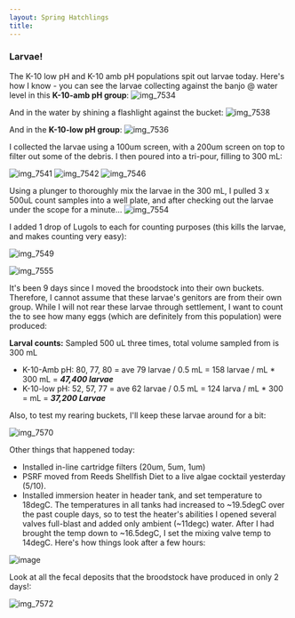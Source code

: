 ```yaml
---
layout: Spring Hatchlings
title: 
---
```


### Larvae! 

The K-10 low pH and K-10 amb pH populations spit out larvae today.  Here's how I know - you can see the larvae collecting against the banjo @ water level in this **K-10-amb pH group**: 
![img_7534](https://cloud.githubusercontent.com/assets/17264765/26012561/bce1946c-3709-11e7-9f47-28641dcc9f24.JPG)

And in the water by shining a flashlight against the bucket: 
![img_7538](https://cloud.githubusercontent.com/assets/17264765/26012569/c250e81c-3709-11e7-9736-d508af6a337f.JPG)

And in the **K-10-low pH group**: 
![img_7536](https://cloud.githubusercontent.com/assets/17264765/26012567/bfbcb784-3709-11e7-9ba6-2eeac3c2f743.JPG)

I collected the larvae using a 100um screen, with a 200um screen on top to filter out some of the debris. I then poured into a tri-pour, filling to 300 mL: 


![img_7541](https://cloud.githubusercontent.com/assets/17264765/26012573/c64154d4-3709-11e7-9a5f-eabfd623b398.JPG)
![img_7542](https://cloud.githubusercontent.com/assets/17264765/26012575/c8e21214-3709-11e7-9df2-5f26bf04fd42.JPG)
![img_7546](https://cloud.githubusercontent.com/assets/17264765/26012578/cce07932-3709-11e7-92cb-66f2a6a57e3c.JPG)

Using a plunger to thoroughly mix the larvae in the 300 mL, I pulled 3 x 500uL count samples into a well plate, and after checking out the larvae under the scope for a minute... 
![img_7554](https://cloud.githubusercontent.com/assets/17264765/26012589/defa1380-3709-11e7-84cf-ef0e229fcfda.JPG)

I added 1 drop of Lugols to each for counting purposes (this kills the larvae, and makes counting very easy): 

![img_7549](https://cloud.githubusercontent.com/assets/17264765/26012579/cf83cd74-3709-11e7-97b0-2896351ff487.JPG)

![img_7555](https://cloud.githubusercontent.com/assets/17264765/26012588/dee7d5f8-3709-11e7-933e-cf56998f86a6.JPG)


It's been 9 days since I moved the broodstock into their own buckets. Therefore, I cannot assume that these larvae's genitors are from their own group.  While I will not rear these larvae through settlement, I want to count the to see how many eggs (which are definitely from this population) were produced: 

**Larval counts:** Sampled 500 uL three times, total volume sampled from is 300 mL
  * K-10-Amb pH: 80, 77, 80 = ave 79 larvae / 0.5 mL = 158 larvae / mL * 300 mL = **_47,400 larvae_**
  * K-10-low pH: 52, 57, 77 = ave 62 larvae / 0.5 mL = 124 larva / mL * 300 = mL = **_37,200 Larvae_** 

Also, to test my rearing buckets, I'll keep these larvae around for a bit: 

![img_7570](https://cloud.githubusercontent.com/assets/17264765/26012598/e3892ef4-3709-11e7-8f75-5798e225ac27.JPG)

Other things that happened today: 
 
  * Installed in-line cartridge filters (20um, 5um, 1um) 
  * PSRF moved from Reeds Shellfish Diet to a live algae cocktail yesterday (5/10). 
  * Installed immersion heater in header tank, and set temperature to 18degC. The temperatures in all tanks had increased to ~19.5degC over the past couple days, so to test the heater's abilities I opened several valves full-blast and added only ambient (~11degc) water. After I had brought the temp down to ~16.5degC, I set the mixing valve temp to 14degC. Here's how things look after a few hours: 
  
  ![image](https://cloud.githubusercontent.com/assets/17264765/25983054/af615502-3696-11e7-81ec-0e39c4e7707b.png)
  
Look at all the fecal deposits that the broodstock have produced in only 2 days!: 

![img_7572](https://cloud.githubusercontent.com/assets/17264765/26012600/e6d89342-3709-11e7-84b4-dec39e5b6afd.JPG)

  
